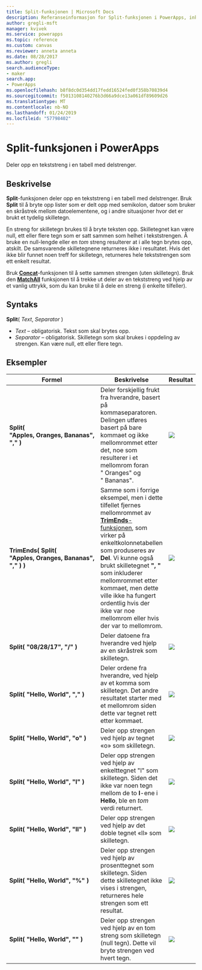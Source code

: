 ```yaml
---
title: Split-funksjonen | Microsoft Docs
description: Referanseinformasjon for Split-funksjonen i PowerApps, inkludert syntaks og eksempler
author: gregli-msft
manager: kvivek
ms.service: powerapps
ms.topic: reference
ms.custom: canvas
ms.reviewer: anneta anneta
ms.date: 08/28/2017
ms.author: gregli
search.audienceType:
- maker
search.app:
- PowerApps
ms.openlocfilehash: b8f8dc0d354dd17fedd16524fed0f358b70839d4
ms.sourcegitcommit: f5013108140276b3d66a9dce13a061df89609d26
ms.translationtype: MT
ms.contentlocale: nb-NO
ms.lasthandoff: 01/24/2019
ms.locfileid: "57798402"
---
```

# <a name="split-function-in-powerapps"></a>Split-funksjonen i PowerApps
Deler opp en tekststreng i en tabell med delstrenger.

## <a name="description"></a>Beskrivelse
**Split**-funksjonen deler opp en tekststreng i en tabell med delstrenger.  Bruk **Split** til å bryte opp lister som er delt opp med semikolon, datoer som bruker en skråstrek mellom datoelementene, og i andre situasjoner hvor det er brukt et tydelig skilletegn.  

En streng for skilletegn brukes til å bryte teksten opp.  Skilletegnet kan være null, ett eller flere tegn som er satt sammen som helhet i tekststrengen.  Å bruke en null-lengde eller en *tom* streng resulterer at i alle tegn brytes opp, atskilt.  De samsvarende skilletegnene returneres ikke i resultatet.  Hvis det ikke blir funnet noen treff for skilletegn, returneres hele tekststrengen som ett enkelt resultat.

Bruk **[Concat](function-concatenate.md)**-funksjonen til å sette sammen strengen (uten skilletegn). Bruk den **[MatchAll](function-ismatch.md)** funksjonen til å trekke ut deler av en tekststreng ved hjelp av et vanlig uttrykk, som du kan bruke til å dele en streng (i enkelte tilfeller). 

## <a name="syntax"></a>Syntaks
**Split**( *Text*, *Separator* )

* *Text* – obligatorisk.  Tekst som skal brytes opp.
* *Separator* – obligatorisk.  Skilletegn som skal brukes i oppdeling av strengen.  Kan være null, ett eller flere tegn.

## <a name="examples"></a>Eksempler

| Formel | Beskrivelse | Resultat |
| --- | --- | --- |
| **Split( "Apples,&nbsp;Oranges,&nbsp;Bananas", "," )** |Deler forskjellig frukt fra hverandre, basert på kommaseparatoren.  Delingen utføres basert på bare kommaet og ikke mellomrommet etter det, noe som resulterer i et mellomrom foran "&nbsp;Oranges" og "&nbsp;Bananas". |<style> img { max-width: none } </style> ![](media/function-split/fruit1.png) |
| **TrimEnds( Split( "Apples,&nbsp;Oranges,&nbsp;Bananas", "," ) )** |Samme som i forrige eksempel, men i dette tilfellet fjernes mellomrommet av [ **TrimEnds**-funksjonen](function-trim.md), som virker på enkeltkolonnetabellen som produseres av **Del**. Vi kunne også brukt skilletegnet **",&nbsp;"** som inkluderer mellomrommet etter kommaet, men dette ville ikke ha fungert ordentlig hvis der ikke var noe mellomrom eller hvis der var to mellomrom. |<style> img { max-width: none; } </style> ![](media/function-split/fruit2.png) |
| **Split( "08/28/17", "/" )** |Deler datoene fra hverandre ved hjelp av en skråstrek som skilletegn. |<style> img { max-width: none; } </style> ![](media/function-split/date.png) |
| **Split( "Hello,&nbsp;World", "," )** |Deler ordene fra hverandre, ved hjelp av et komma som skilletegn.  Det andre resultatet starter med et mellomrom siden dette var tegnet rett etter kommaet. |<style> img { max-width: none } </style> ![](media/function-split/comma.png) |
| **Split( "Hello,&nbsp;World", "o" )** |Deler opp strengen ved hjelp av tegnet «o» som skilletegn. |<style> img { max-width: none; } </style> ![](media/function-split/o.png) |
| **Split( "Hello,&nbsp;World", "l" )** |Deler opp strengen ved hjelp av enkelttegnet "l" som skilletegn. Siden det ikke var noen tegn mellom de to **l**-ene i **Hello**, ble en *tom* verdi returnert. |<style> img { max-width: none; } </style> ![](media/function-split/l.png) |
| **Split( "Hello,&nbsp;World", "ll" )** |Deler opp strengen ved hjelp av det doble tegnet «ll» som skilletegn. |<style> img { max-width: none } </style> ![](media/function-split/ll.png) |
| **Split( "Hello,&nbsp;World", "%" )** |Deler opp strengen ved hjelp av prosenttegnet som skilletegn. Siden dette skilletegnet ikke vises i strengen, returneres hele strengen som ett resultat. |<style> img { max-width: none } </style> ![](media/function-split/percent.png) |
| **Split( "Hello,&nbsp;World", "" )** |Deler opp strengen ved hjelp av en tom streng som skilletegn (null tegn). Dette vil bryte strengen ved hvert tegn. |<style> img { max-width: none } </style> ![](media/function-split/none.png) |

